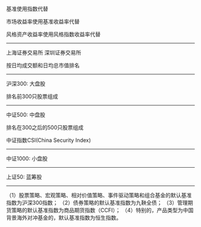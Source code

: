 

基准使用指数代替

市场收益率使用基准收益率代替

风格资产收益率使用风格指数收益率代替

--------------------------------------------------------------------------------------------------

上海证券交易所
深圳证券交易所

按日均成交额和日均总市值排名

--------------------------------------------------------------------------------------------------


沪深300:
大盘股

排名前300只股票组成



--------------------------------------------------------------------------------------------------

中证500:
中盘股

排名在300之后的500只股票组成



中证指数CSI(China Security Index)



--------------------------------------------------------------------------------------------------

中证1000:
小盘股

--------------------------------------------------------------------------------------------------


上证50:
蓝筹股


--------------------------------------------------------------------------------------------------

（1）股票策略、宏观策略、相对价值策略、事件驱动策略和组合基金的默认基准指数为沪深300指数；
（2）债券策略的默认基准指数为九鞅全债；
（3）管理期货策略的默认基准指数为商品期货指数（CCFI）；
（4）特别的，产品类型为中国背景海外对冲基金的，默认基准指数为恒生指数。